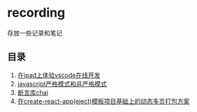 # recording
存放一些记录和笔记

## 目录

01. [在ipad上体验vscode在线开发](https://github.com/xlkang/recording/issues/1)
02. [javascript严格模式和非严格模式](https://github.com/xlkang/recording/issues/2)
03. [断言库chai](https://github.com/xlkang/recording/issues/3)
04. [在create-react-app(eject)模板项目基础上的动态多页打包方案](https://github.com/xlkang/recording/issues/4)

